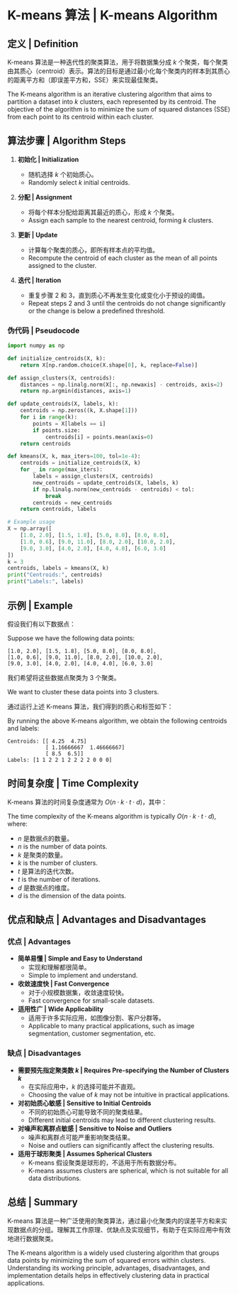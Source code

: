 # K-means 算法 | K-means Algorithm

## 定义 | Definition

K-means 算法是一种迭代性的聚类算法，用于将数据集分成 $k$ 个聚类，每个聚类由其质心（centroid）表示。算法的目标是通过最小化每个聚类内的样本到其质心的距离平方和（即误差平方和，SSE）来实现最佳聚类。

The K-means algorithm is an iterative clustering algorithm that aims to partition a dataset into $k$ clusters, each represented by its centroid. The objective of the algorithm is to minimize the sum of squared distances (SSE) from each point to its centroid within each cluster.

## 算法步骤 | Algorithm Steps

1. **初始化 | Initialization**
   - 随机选择 $k$ 个初始质心。
   - Randomly select $k$ initial centroids.

2. **分配 | Assignment**
   - 将每个样本分配给距离其最近的质心，形成 $k$ 个聚类。
   - Assign each sample to the nearest centroid, forming $k$ clusters.

3. **更新 | Update**
   - 计算每个聚类的质心，即所有样本点的平均值。
   - Recompute the centroid of each cluster as the mean of all points assigned to the cluster.

4. **迭代 | Iteration**
   - 重复步骤 2 和 3，直到质心不再发生变化或变化小于预设的阈值。
   - Repeat steps 2 and 3 until the centroids do not change significantly or the change is below a predefined threshold.

### 伪代码 | Pseudocode

```python
import numpy as np

def initialize_centroids(X, k):
    return X[np.random.choice(X.shape[0], k, replace=False)]

def assign_clusters(X, centroids):
    distances = np.linalg.norm(X[:, np.newaxis] - centroids, axis=2)
    return np.argmin(distances, axis=1)

def update_centroids(X, labels, k):
    centroids = np.zeros((k, X.shape[1]))
    for i in range(k):
        points = X[labels == i]
        if points.size:
            centroids[i] = points.mean(axis=0)
    return centroids

def kmeans(X, k, max_iters=100, tol=1e-4):
    centroids = initialize_centroids(X, k)
    for _ in range(max_iters):
        labels = assign_clusters(X, centroids)
        new_centroids = update_centroids(X, labels, k)
        if np.linalg.norm(new_centroids - centroids) < tol:
            break
        centroids = new_centroids
    return centroids, labels

# Example usage
X = np.array([
    [1.0, 2.0], [1.5, 1.8], [5.0, 8.0], [8.0, 8.0],
    [1.0, 0.6], [9.0, 11.0], [8.0, 2.0], [10.0, 2.0],
    [9.0, 3.0], [4.0, 2.0], [4.0, 4.0], [6.0, 3.0]
])
k = 3
centroids, labels = kmeans(X, k)
print("Centroids:", centroids)
print("Labels:", labels)
```

## 示例 | Example

假设我们有以下数据点：

Suppose we have the following data points:

```plaintext
[1.0, 2.0], [1.5, 1.8], [5.0, 8.0], [8.0, 8.0],
[1.0, 0.6], [9.0, 11.0], [8.0, 2.0], [10.0, 2.0],
[9.0, 3.0], [4.0, 2.0], [4.0, 4.0], [6.0, 3.0]
```

我们希望将这些数据点聚类为 3 个聚类。

We want to cluster these data points into 3 clusters.

通过运行上述 K-means 算法，我们得到的质心和标签如下：

By running the above K-means algorithm, we obtain the following centroids and labels:

```plaintext
Centroids: [[ 4.25  4.75]
            [ 1.16666667  1.46666667]
            [ 8.5  6.5]]
Labels: [1 1 2 2 1 2 2 2 2 0 0 0]
```

## 时间复杂度 | Time Complexity

K-means 算法的时间复杂度通常为 $O(n \cdot k \cdot t \cdot d)$，其中：

The time complexity of the K-means algorithm is typically $O(n \cdot k \cdot t \cdot d)$, where:

- $n$ 是数据点的数量。
- $n$ is the number of data points.
- $k$ 是聚类的数量。
- $k$ is the number of clusters.
- $t$ 是算法的迭代次数。
- $t$ is the number of iterations.
- $d$ 是数据点的维度。
- $d$ is the dimension of the data points.

## 优点和缺点 | Advantages and Disadvantages

### 优点 | Advantages

- **简单易懂 | Simple and Easy to Understand**
  - 实现和理解都很简单。
  - Simple to implement and understand.
- **收敛速度快 | Fast Convergence**
  - 对于小规模数据集，收敛速度较快。
  - Fast convergence for small-scale datasets.
- **适用性广 | Wide Applicability**
  - 适用于许多实际应用，如图像分割、客户分群等。
  - Applicable to many practical applications, such as image segmentation, customer segmentation, etc.

### 缺点 | Disadvantages

- **需要预先指定聚类数 $k$ | Requires Pre-specifying the Number of Clusters $k$**
  - 在实际应用中，$k$ 的选择可能并不直观。
  - Choosing the value of $k$ may not be intuitive in practical applications.
- **对初始质心敏感 | Sensitive to Initial Centroids**
  - 不同的初始质心可能导致不同的聚类结果。
  - Different initial centroids may lead to different clustering results.
- **对噪声和离群点敏感 | Sensitive to Noise and Outliers**
  - 噪声和离群点可能严重影响聚类结果。
  - Noise and outliers can significantly affect the clustering results.
- **适用于球形聚类 | Assumes Spherical Clusters**
  - K-means 假设聚类是球形的，不适用于所有数据分布。
  - K-means assumes clusters are spherical, which is not suitable for all data distributions.

## 总结 | Summary

K-means 算法是一种广泛使用的聚类算法，通过最小化聚类内的误差平方和来实现数据点的分组。理解其工作原理、优缺点及实现细节，有助于在实际应用中有效地进行数据聚类。

The K-means algorithm is a widely used clustering algorithm that groups data points by minimizing the sum of squared errors within clusters. Understanding its working principle, advantages, disadvantages, and implementation details helps in effectively clustering data in practical applications.
